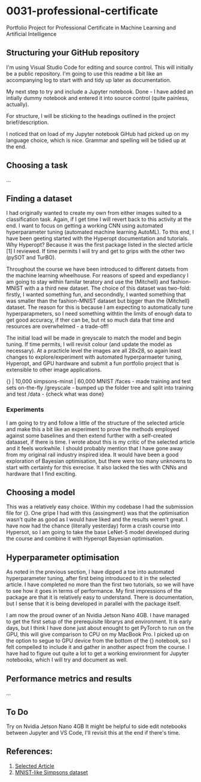 # 0031-professional-certificate
Portfolio Project for Professional Certificate in Machine Learning and Artificial Intelligence
## Structuring your GitHub repository
I'm using Visual Studio Code for editing and source control. This will initially be a public repository. I'm going to use this readme a bit like an accompanying log to start with and tidy up later as documentation.

My next step to try and include a Jupyter notebook. Done - I have added an intially dummy notebook and entered it into source control (quite painless, actually).

For structure, I will be sticking to the headings outlined in the project brief/description.

I noticed that on load of my Jupyter notebook GiHub had picked up on my language choice, which is nice. Grammar and spelling will be tidied up at the end.

## Choosing a task
...
## Finding a dataset
I had originally wanted to create my own from either images suited to a classification task. Again, if I get time I will revert back to this activity at the end. I want to focus on getting a working CNN using automated hyperparameter tuning (automated machine learning AutoML). To this end, I have been geeting started with the Hyperopt documentation and tutorials. Why Hyperopt? Because it was the first package listed in the slected article [1] I reviewed. If time permits I will try and get to grips with the other two (pySOT and TurBO).

Throughout the course we have been introduced to different datsets from the machine learning wheelhouse. For reasons of speed and expediancy I am going to stay within familar teratory and use the {Mitchell} and fashion-MNIST with a a third new dataset. The choice of this dataset was two-fold: firstly, I wanted something fun, and secondndly, I wanted something that was smaller than the fashion-MNIST dataset but bigger than the {Mitchell} dataset. The reason for this is because I am expecting to automatically tune hyperparapmeters, so I need something withtin the limits of enough data to get good accuracy, if ther can be, but nt so much data that time and resources are overwhelmed - a trade-off!

The initial load will be made in greyscale to match the model and begin tuning. If time permits, I will revisit colour (and update the model as necessary).
At a practicle level the images are all 28x28, so again least changes to explore/experiment with automated hyperparmaeter tuning, Hyperopt, and GPU hardware and submit a fun portfolio project that is extensible to other image applications.

{} | 10,000 simpsons-minst | 60,000 MNIST
/faces - made training and test sets on-the-fly
/greyscale - bumped up the folder tree and split into training and test
/data - {check what was done}
### Experiments
I am going to try and follow a little of the structure of the selected article and make this a bit like an experiment to prove the methods employed against some baselines and then extend further with a self-created dataaset, if there is time. I wrote about this is my critic of the selected article and it feels workwhile. I should probably mention that I have gone away from my original rail industry inspired idea. It would have been a good exploration of Bayesian optimisation, but there were too many unknowns to start with certainty for this exrecise. It also lacked the ties with CNNs and hardware that I find exciting.
## Choosing a model
This was a relatively easy choice. Within my codebase I had the submission file for {}. One gripe I had with this {assingment} was that the optimisation wasn't quite as good as I would have liked and the results weren't great. I have now had the chance (literally yesterday) form a crash course into Hypersot, so I am going to take the base LeNet-5 model developed during the course and combine it with Hyperopt Bayesian optimisation.
## Hyperparameter optimisation
As noted in the previous section, I have dipped a toe into automated hyperparameter tuning, after first being introduced to it in the selected article. I have completed no more than the first two tutorials, so we will have to see how it goes in terms of performance. My first impressions of the package are that it is relatively easy to understand. There is documentation, but I sense that it is being developed in parallel with the package itself.

I am now the proud owner of an Nvidia Jetson Nano 4GB. I have managed to get the first setup of the prerequisite librarys and environment. It is early days, but I think I have done just about enought to get PyTorch to run on the GPU, this will give comparison to CPU on my MacBook Pro. I picked up on the option to segue to GPU device from the bottom of the {} notebook, so I felt compelled to include it and gather in another aspect from the course. I have had to figure out quite a lot to get a working environment for Jupyter notebooks, which I will try and document as well.
## Performance metrics and results
...
## To Do
Try on Nvidia Jetson Nano 4GB
It might be helpful to side edit notebooks between Jupyter and VS Code, I'll revisit this at the end if there's time.
## References:
1. [Selected Article](...)
1. [MNIST-like Simpsons dataset](https://github.com/alvarobartt/simpsons-mnist)
